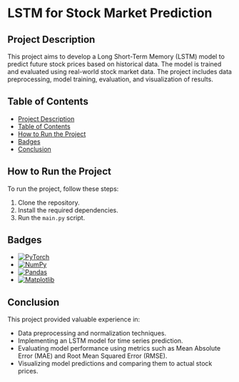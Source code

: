 # LSTM for Stock Market Prediction

## Project Description

This project aims to develop a Long Short-Term Memory (LSTM) model to predict future stock prices based on historical data. The model is trained and evaluated using real-world stock market data. The project includes data preprocessing, model training, evaluation, and visualization of results.

## Table of Contents

- [Project Description](#project-description)
- [Table of Contents](#table-of-contents)
- [How to Run the Project](#how-to-run-the-project)
- [Badges](#badges)
- [Conclusion](#conclusion)

## How to Run the Project

To run the project, follow these steps:

1. Clone the repository.
2. Install the required dependencies.
3. Run the `main.py` script.

## Badges

- [![PyTorch](https://img.shields.io/badge/PyTorch-1.12.1-blue)](https://pytorch.org/)
- [![NumPy](https://img.shields.io/badge/NumPy-1.23.1-blue)](https://numpy.org/)
- [![Pandas](https://img.shields.io/badge/Pandas-1.5.2-blue)](https://pandas.pydata.org/)
- [![Matplotlib](https://img.shields.io/badge/Matplotlib-3.6.2-blue)](https://matplotlib.org/)

## Conclusion

This project provided valuable experience in:

- Data preprocessing and normalization techniques.
- Implementing an LSTM model for time series prediction.
- Evaluating model performance using metrics such as Mean Absolute Error (MAE) and Root Mean Squared Error (RMSE).
- Visualizing model predictions and comparing them to actual stock prices.